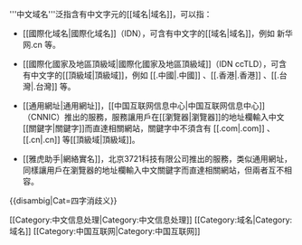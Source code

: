 '''中文域名'''泛指含有中文字元的[[域名|域名]]，可以指：
* [[國際化域名|國際化域名]]（IDN），可含有中文字的[[域名|域名]]，例如 新华网.cn 等。
* [[國際化國家及地區頂級域|國際化國家及地區頂級域]]（IDN ccTLD），可含有中文字的[[頂級域|頂級域]]，例如 [[.中國|.中國]] 、[[.香港|.香港]] 、[[.台灣|.台灣]] 等。

* [[通用網址|通用網址]]，[[中国互联网信息中心|中国互联网信息中心]]（CNNIC）推出的服務，服務讓用戶在[[瀏覽器|瀏覽器]]的地址欄輸入中文[[關鍵字|關鍵字]]而直達相關網站，關鍵字中不須含有 [[.com|.com]] 、 [[.cn|.cn]] 等[[頂級域|頂級域]]。
* [[雅虎助手|網絡實名]]，北京3721科技有限公司推出的服務，类似通用網址，同樣讓用戶在瀏覽器的地址欄輸入中文關鍵字而直達相關網站，但兩者互不相容。

{{disambig|Cat=四字消歧义}}


[[Category:中文信息处理|Category:中文信息处理]]
[[Category:域名|Category:域名]]
[[Category:中国互联网|Category:中国互联网]]